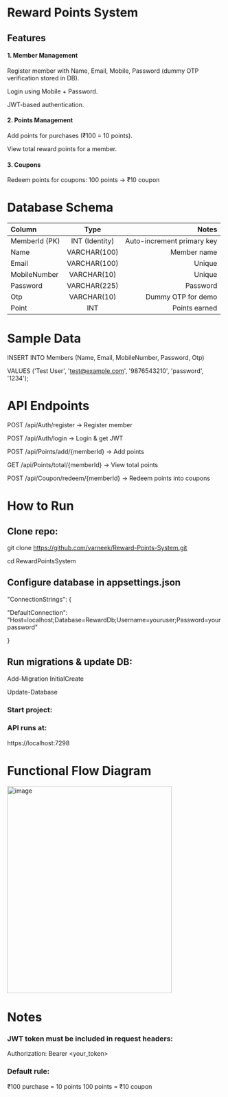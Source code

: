 # Reward Points System

## Features

#### 1. Member Management

  Register member with Name, Email, Mobile, Password (dummy OTP verification stored in DB).
  
  Login using Mobile + Password.
  
  JWT-based authentication.

#### 2. Points Management

  Add points for purchases (₹100 = 10 points).
  
  View total reward points for a member.

#### 3. Coupons 

  Redeem points for coupons:
    100 points → ₹10 coupon
    
# Database Schema

| Column | Type | Notes |
| :--- | :---: | ---: |
| MemberId (PK) | INT (Identity) | Auto-increment primary key |
| Name | VARCHAR(100) | Member name |
| Email | VARCHAR(100) | Unique |
| MobileNumber | VARCHAR(10) | Unique |
| Password | VARCHAR(225) | Password |
| Otp | VARCHAR(10) | Dummy OTP for demo |
| Point | INT | Points earned |

# Sample Data 

INSERT INTO Members (Name, Email, MobileNumber, Password, Otp)

VALUES ('Test User', 'test@example.com', '9876543210', 'password', '1234');

# API Endpoints

POST /api/Auth/register → Register member

POST /api/Auth/login → Login & get JWT

POST /api/Points/add/{memberId} → Add points

GET /api/Points/total/{memberId} → View total points

POST /api/Coupon/redeem/{memberId} → Redeem points into coupons

# How to Run

## Clone repo:

git clone https://github.com/varneek/Reward-Points-System.git

cd RewardPointsSystem

## Configure database in appsettings.json

"ConnectionStrings": {

  "DefaultConnection": "Host=localhost;Database=RewardDb;Username=youruser;Password=yourpassword"
  
}

## Run migrations & update DB:

Add-Migration InitialCreate

Update-Database

### Start project:

### API runs at: 

https://localhost:7298

# Functional Flow Diagram

<img width="383" height="482" alt="image" src="https://github.com/user-attachments/assets/b10937d5-0c06-40c0-ba45-b98e978e93e8" />

# Notes

### JWT token must be included in request headers:

Authorization: Bearer <your_token>

### Default rule:

₹100 purchase = 10 points
100 points = ₹10 coupon



